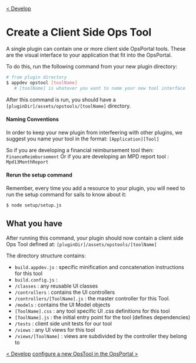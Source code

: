 [< Develop](Develop.md)
# Create a Client Side Ops Tool

A single plugin can contain one or more client side OpsPortal tools.  These are the visual interface to your application that fit into the OpsPortal.

To do this, run the following command from your new plugin directory:
```sh
# from plugin directory
$ appdev opstool [toolName]
   # [toolName] is whatever you want to name your new tool interface
```

After this command is run, you should have a `[pluginDir]/assets/opstools/[toolName]` directory.


#### Naming Conventions
In order to keep your new plugin from interfeering with other plugins, we suggest you name your tool in the format: `[Application][Tool]` 

So if you are developing a financial reimbursement tool then:  `FinanceReimbursement` 
Or if you are developing an MPD report tool : `Mpd13MonthReport`


#### Rerun the setup command
Remember, every time you add a resource to your plugin, you will need to run the setup command for sails to know about it:
```sh
$ node setup/setup.js
```


## What you have
After running this command, your plugin should now contain a client side Ops Tool defined at: `[pluginDir]/assets/opstools/[toolName]`  

The directory structure contains:

+ `build.appdev.js`     :  specific minification and concatenation instructions for this tool
+ `build.config.js`     :  
+ `/classes`            :  any reusable UI classes
+ `/controllers`        :  contains the UI controllers 
+ `/controllers/[ToolName].js` : the master controller for this Tool. 
+ `/models`             :  contains the UI Model objects
+ `[ToolName].css`      :  any tool specific UI .css definitions for this tool
+ `[ToolName].js`       :  the initial entry point for the tool (defines dependencies)
+ `/tests`              :  client side unit tests for our tool
+ `/views`              :  any UI views for this tool
+ `/views/[ToolName]`   :  views are subdivided by the controller they belong to





[< Develop](Develop.md)
[configure a new OpsTool in the OpsPortal >](develop_opsportal_config.md)
